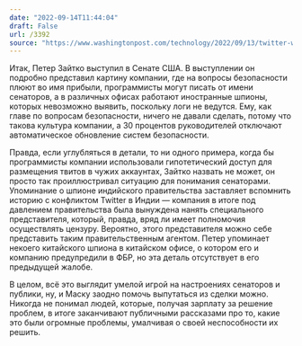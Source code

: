 ```yaml
---
date: "2022-09-14T11:44:04"
draft: False
url: /3392
source: "https://www.washingtonpost.com/technology/2022/09/13/twitter-whistleblower-peiter-zatko-testifies/"
---
```


Итак, Петер Зайтко выступил в Сенате США. В выступлении он подробно представил картину компании, где на вопросы безопасности плюют во имя прибыли, программисты могут писать от имени сенаторов, а в различных офисах работают иностранные шпионы, которых невозможно выявить, поскольку логи не ведутся. Ему, как главе по вопросам безопасности, ничего не давали сделать, потому что такова культура компании, а 30 процентов руководителей отключают автоматическое обновление систем безопасности.

Правда, если углубляться в детали, то ни одного примера, когда бы программисты компании использовали гипотетический доступ для размещения твитов в чужих аккаунтах, Зайтко назвать не может, он просто так проиллюстривал ситуацию для понимания сенаторами. Упоминание о шпионе индийского правительства заставляет вспомнить историю с конфликтом Twitter в Индии — компания в итоге под давлением правительства была вынуждена нанять специального представителя, который, правда, вряд ли имеет полномочия осуществлять цензуру. Вероятно, этого представителя можно себе представить таким правительственным агентом. Петер упоминает некоего китайского шпиона в китайском офисе, о котором его и компанию предупредили в ФБР, но эта деталь отсутствует в его предыдущей жалобе. 

В целом, всё это выглядит умелой игрой на настроениях сенаторов и публики, ну, и Маску заодно помочь выпутаться из сделки можно. Никогда не понимал людей, которые, получая зарплату за решение проблем, в итоге заканчивают публичными рассказами про то, какие это были огромные проблемы, умалчивая о своей неспособности их решить.
